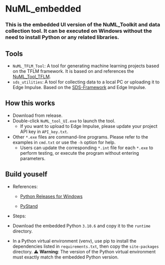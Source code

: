 NuML_embedded
===
### This is the embedded UI version of the NuML_Toolkit and data collection tool. It can be executed on Windows without the need to install Python or any related libraries.

## Tools
- `NuML_TFLM_Tool`: A tool for generating machine learning projects based on the TFLM framework. It is based on and references the [NuML_Tool_TFLM](https://github.com/MaxCYCHEN/NuML_Toolkit).
- `sds_utilities`: A tool for collecting data to a local PC or uploading it to Edge Impulse. Based on the [SDS-Framework](https://github.com/ARM-software/SDS-Framework) and Edge Impulse.

## How this works
- Download from release.
- Double-click `NuML_tool_UI.exe` to launch the tool.
    - If you want to upload to Edge Impulse, please update your project API key in `API_key.txt`.
- Other `*.exe` files are command-line programs. Please refer to the examples in `cmd.txt` or use the `-h` option for help.
    - Users can update the corresponding `*.int` file for each `*.exe` to perform testing, or execute the program without entering parameters.

## Build youself
- References:
    - [Python Releases for Windows](https://www.python.org/downloads/windows/)

    - [PyStand](https://github.com/skywind3000/PyStand)
- Steps:

- Download the embedded Python `3.10.6` and copy it to the `runtime` directory.

- In a Python virtual environment (venv), use pip to install the dependencies listed in `requirements.txt`, then copy the `site-packages` directory.
⚠️ **Warning**: The version of the Python virtual environment must exactly match the embedded Python version.